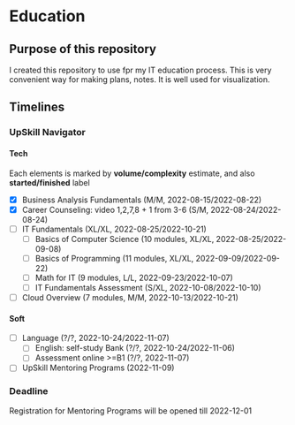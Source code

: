 # Education

## Purpose of this repository

I created this repository to use fpr my IT education process. This is very
convenient way for making plans, notes. It is well used for visualization.

## Timelines

### UpSkill Navigator

#### Tech
Each elements is marked by **volume/complexity** estimate,
and also **started/finished** label

- [x] Business Analysis Fundamentals (M/M, 2022-08-15/2022-08-22)
- [x] Career Counseling: video 1,2,7,8 + 1 from 3-6 (S/M, 2022-08-24/2022-08-24)
- [ ] IT Fundamentals (XL/XL, 2022-08-25/2022-10-21)
  - [ ] Basics of Computer Science (10 modules, XL/XL, 2022-08-25/2022-09-08)
  - [ ] Basics of Programming (11 modules, XL/XL, 2022-09-09/2022-09-22)
  - [ ] Math for IT (9 modules, L/L, 2022-09-23/2022-10-07)
  - [ ] IT Fundamentals Assessment (S/XL, 2022-10-08/2022-10-10)
- [ ] Cloud Overview (7 modules, M/M, 2022-10-13/2022-10-21)

#### Soft

- [ ] Language (?/?, 2022-10-24/2022-11-07)
  - [ ] English: self-study Bank (?/?, 2022-10-24/2022-11-06)
  - [ ] Assessment online >=B1 (?/?, 2022-11-07)
- [ ] UpSkill Mentoring Programs (2022-11-09)

### Deadline

Registration for Mentoring Programs will be opened till 2022-12-01
